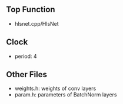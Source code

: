 ## Top Function
* hlsnet.cpp/HlsNet
## Clock
* period: 4 
## Other Files
* weights.h: weights of conv layers
* param.h: parameters of BatchNorm layers
